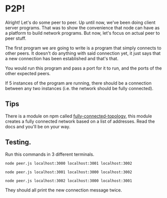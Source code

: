 # P2P!

Alright! Let's do some peer to peer. Up until now, we've been doing client server programs. That
was to show the convenience that node can have as a platform to build network programs. But now, let's
focus on actual peer to peer stuff.

The first program we are going to write is a program that simply connects to other peers. It doesn't do
anything with said connection yet, it just says that a new connection has been established and that's that.

You would run this program and pass a port for it to run, and the ports of the other expected peers.

If 5 instances of the program are running, there should be a connection between any two instances 
(i.e. the network should be fully connected).

## Tips

There is a module on npm called [fully-connected-topology](https://github.com/sorribas/fully-connected-topology), this
module creates a fully connected network based on a list of addresses. Read the docs and you'll be on your way.

## Testing.

Run this commands in 3 different terminals.

```
node peer.js localhost:3000 localhost:3001 localhost:3002
```

```
node peer.js localhost:3001 localhost:3000 localhost:3002
```

```
node peer.js localhost:3002 localhost:3000 localhost:3001
```

They should all print the new connection message twice.
